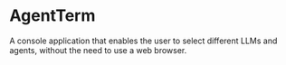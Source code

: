 # AgentTerm
A console application that enables the user to select different LLMs and agents, without the need to use a web browser.
